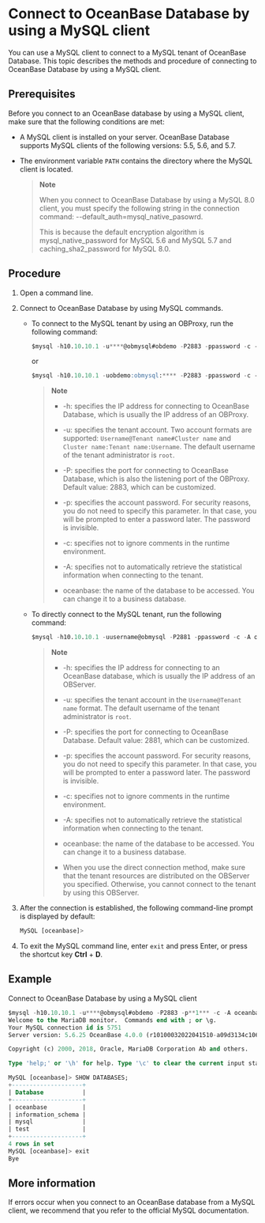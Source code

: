 # Connect to OceanBase Database by using a MySQL client

You can use a MySQL client to connect to a MySQL tenant of OceanBase Database. This topic describes the methods and procedure of connecting to OceanBase Database by using a MySQL client. 

## Prerequisites

Before you connect to an OceanBase database by using a MySQL client, make sure that the following conditions are met:

* A MySQL client is installed on your server. OceanBase Database supports MySQL clients of the following versions: 5.5, 5.6, and 5.7. 

* The environment variable `PATH` contains the directory where the MySQL client is located. 

   > **Note**
   >
   > When you connect to OceanBase Database by using a MySQL 8.0 client, you must specify the following string in the connection command: --default_auth=mysql_native_pasowrd.
   >
   > This is because the default encryption algorithm is mysql_native_password for MySQL 5.6 and MySQL 5.7 and caching_sha2_password for MySQL 8.0. 

## Procedure

1. Open a command line. 

2. Connect to OceanBase Database by using MySQL commands. 

   * To connect to the MySQL tenant by using an OBProxy, run the following command:

      ```sql
      $mysql -h10.10.10.1 -u****@obmysql#obdemo -P2883 -ppassword -c -A oceanbase
      ```

      or

      ```sql
      $mysql -h10.10.10.1 -uobdemo:obmysql:**** -P2883 -ppassword -c -A oceanbase
      ```

      > **Note**
      >
      > * -h: specifies the IP address for connecting to OceanBase Database, which is usually the IP address of an OBProxy. 
      >
      > * -u: specifies the tenant account. Two account formats are supported: `Username@Tenant name#Cluster name` and `Cluster name:Tenant name:Username`. The default username of the tenant administrator is `root`. 
      >
      > * -P: specifies the port for connecting to OceanBase Database, which is also the listening port of the OBProxy. Default value: 2883, which can be customized. 
      >
      > * -p: specifies the account password. For security reasons, you do not need to specify this parameter. In that case, you will be prompted to enter a password later. The password is invisible. 
      >
      > * -c: specifies not to ignore comments in the runtime environment. 
      >
      > * -A: specifies not to automatically retrieve the statistical information when connecting to the tenant. 
      >
      > * oceanbase: the name of the database to be accessed. You can change it to a business database. 

   * To directly connect to the MySQL tenant, run the following command:

      ```sql
      $mysql -h10.10.10.1 -uusername@obmysql -P2881 -ppassword -c -A oceanbase
      ```

      > **Note**
      >
      > * -h: specifies the IP address for connecting to an OceanBase database, which is usually the IP address of an OBServer. 
      >
      > * -u: specifies the tenant account in the `Username@Tenant name` format. The default username of the tenant administrator is `root`. 
      >
      > * -P: specifies the port for connecting to OceanBase Database. Default value: 2881, which can be customized. 
      >
      > * -p: specifies the account password. For security reasons, you do not need to specify this parameter. In that case, you will be prompted to enter a password later. The password is invisible. 
      >
      > * -c: specifies not to ignore comments in the runtime environment. 
      >
      > * -A: specifies not to automatically retrieve the statistical information when connecting to the tenant. 
      >
      > * oceanbase: the name of the database to be accessed. You can change it to a business database. 
      >
      > * When you use the direct connection method, make sure that the tenant resources are distributed on the OBServer you specified. Otherwise, you cannot connect to the tenant by using this OBServer. 

3. After the connection is established, the following command-line prompt is displayed by default: 

   ```sql
   MySQL [oceanbase]>
   ```

4. To exit the MySQL command line, enter `exit` and press Enter, or press the shortcut key **Ctrl** + **D**. 

## Example

Connect to OceanBase Database by using a MySQL client 

```sql
$mysql -h10.10.10.1 -u****@obmysql#obdemo -P2883 -p**1*** -c -A oceanbase
Welcome to the MariaDB monitor.  Commands end with ; or \g.
Your MySQL connection id is 5751
Server version: 5.6.25 OceanBase 4.0.0 (r10100032022041510-a09d3134c10665f03fd56d7f8bdd413b2b771977) (Built Apr 15 2022 02:16:22)

Copyright (c) 2000, 2018, Oracle, MariaDB Corporation Ab and others.

Type 'help;' or '\h' for help. Type '\c' to clear the current input statement.

MySQL [oceanbase]> SHOW DATABASES;
+--------------------+
| Database           |
+--------------------+
| oceanbase          |
| information_schema |
| mysql              |
| test               |
+--------------------+
4 rows in set
MySQL [oceanbase]> exit
Bye
```

## More information

If errors occur when you connect to an OceanBase database from a MySQL client, we recommend that you refer to the official MySQL documentation. 

